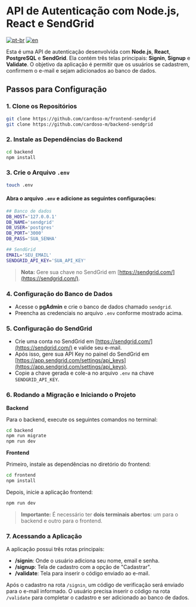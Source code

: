 # API de Autenticação com Node.js, React e SendGrid
[![pt-br](https://img.shields.io/badge/language-pt--br-green.svg)](https://github.com/cardoso-m/frontend-sendgrid/blob/main/README.pt-br.md)
[![en](https://img.shields.io/badge/language-en-orange.svg)](https://github.com/cardoso-m/frontend-sendgrid/blob/main/README.md)

Esta é uma API de autenticação desenvolvida com **Node.js**, **React**, **PostgreSQL** e **SendGrid**. Ela contém três telas principais: **Signin**, **Signup** e **Validate**. O objetivo da aplicação é permitir que os usuários se cadastrem, confirmem o e-mail e sejam adicionados ao banco de dados.

## Passos para Configuração

### 1. Clone os Repositórios

```bash
git clone https://github.com/cardoso-m/frontend-sendgrid
git clone https://github.com/cardoso-m/backend-sendgrid
```

### 2. Instale as Dependências do Backend

```bash
cd backend
npm install
```

### 3. Crie o Arquivo `.env`

```bash
touch .env
```

#### Abra o arquivo `.env` e adicione as seguintes configurações:

```bash
## Banco de dados
DB_HOST='127.0.0.1'
DB_NAME='sendgrid'
DB_USER='postgres'
DB_PORT='3000'
DB_PASS='SUA_SENHA'

## SendGrid
EMAIL='SEU_EMAIL'
SENDGRID_API_KEY='SUA_API_KEY'
```

> **Nota:** Gere sua chave no SendGrid em [https://sendgrid.com/](https://sendgrid.com/).

### 4. Configuração do Banco de Dados

- Acesse o **pgAdmin** e crie o banco de dados chamado `sendgrid`.
- Preencha as credenciais no arquivo `.env` conforme mostrado acima.

### 5. Configuração do SendGrid

- Crie uma conta no SendGrid em [https://sendgrid.com/](https://sendgrid.com/) e valide seu e-mail.
- Após isso, gere sua API Key no painel do SendGrid em [https://app.sendgrid.com/settings/api_keys](https://app.sendgrid.com/settings/api_keys).
- Copie a chave gerada e cole-a no arquivo `.env` na chave `SENDGRID_API_KEY`.

### 6. Rodando a Migração e Iniciando o Projeto

**Backend**

Para o backend, execute os seguintes comandos no terminal:

```bash
cd backend
npm run migrate
npm run dev
```

**Frontend**

Primeiro, instale as dependências no diretório do frontend:

```bash
cd frontend
npm install
```

Depois, inicie a aplicação frontend:

```bash
npm run dev
```

> **Importante:** É necessário ter **dois terminais abertos**: um para o backend e outro para o frontend.

### 7. Acessando a Aplicação

A aplicação possui três rotas principais:

- **/signin**: Onde o usuário adiciona seu nome, email e senha.
- **/signup**: Tela de cadastro com a opção de "Cadastrar".
- **/validate**: Tela para inserir o código enviado ao e-mail.

Após o cadastro na rota `/signin`, um código de verificação será enviado para o e-mail informado. O usuário precisa inserir o código na rota `/validate` para completar o cadastro e ser adicionado ao banco de dados.
